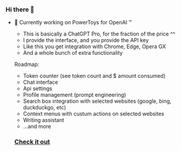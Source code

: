 ### Hi there 👋

- 🔭 Currently working on PowerToys for OpenAI ™
  - This is basically a ChatGPT Pro, for the fraction of the price ^^
  - I provide the interface, and you provide the API key
  - Like this you get integration with Chrome, Edge, Opera GX
   - And a whole bunch of extra functionality
  
  Roadmap:
  - Token counter (see token count and $ amount consumed)
  - Chat interface
  - Api settings
  - Profile management (prompt engineering)
  - Search box integration with selected websites (google, bing, duckduckgo, etc)
  - Context menus with custum actions on selected websites
  - Writing assistant
  - ...and more
  
  ### [Check it out](https://github.com/robert-hoffmann/PowerToys4OpenAI)
<!--
**robert-hoffmann/robert-hoffmann** is a ✨ _special_ ✨ repository because its `README.md` (this file) appears on your GitHub profile.

Here are some ideas to get you started:

- 🔭 I’m currently working on ...
- 🌱 I’m currently learning ...
- 👯 I’m looking to collaborate on ...
- 🤔 I’m looking for help with ...
- 💬 Ask me about ...
- 📫 How to reach me: ...
- 😄 Pronouns: ...
- ⚡ Fun fact: ...
-->
